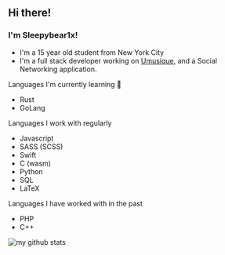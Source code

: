 ## Hi there!
### I'm Sleepybear1x!

- I'm a 15 year old student from New York City
- I'm a full stack developer working on [Umusique](https://github.com/xamthor/Umusique-App), and a Social Networking application. 

Languages I'm currently learning **🌱**
- Rust
- GoLang

Languages I work with regularly
- Javascript
- SASS (SCSS)
- Swift
- C (wasm)
- Python
- SQL
- LaTeX

Languages I have worked with in the past
- PHP
- C++

![my github stats](https://github-readme-stats.vercel.app/api/top-langs/?username=sleepybear1x&show_icons=true&theme=default)
